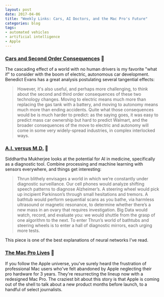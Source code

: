 ```yaml
---
layout: post
date: 2017-04-06
title: "Weekly Links: Cars, AI Doctors, and the Mac Pro's Future"
categories: blog
tags:
- automated vehicles
- artificial intelligence
- Apple
---
```


### [Cars and Second Order Consequences](http://ben-evans.com/benedictevans/2017/3/20/cars-and-second-order-consequences) 🚙

The cascading effect of a world with no human drivers is my favorite "what if" to consider with the boom of electric, autonomous car development. Benedict Evans has a great analysis postulating several tangential effects:

>However, it's also useful, and perhaps more challenging, to think about the second and third order consequences of these two technology changes. Moving to electric means much more than replacing the gas tank with a battery, and moving to autonomy means much more than ending accidents. Quite what those consequences would be is much harder to predict: as the saying goes, it was easy to predict mass car ownership but hard to predict Walmart, and the broader consequences of the move to electric and autonomy will come in some very widely-spread industries, in complex interlocked ways.

### [A.I. versus M.D.](http://www.newyorker.com/magazine/2017/04/03/ai-versus-md) 💊

Siddhartha Mukherjee looks at the potential for AI in medicine, specifically as a diagnostic tool. Combine processing and machine learning with sensors everywhere, and things get interesting:

>Thrun blithely envisages a world in which we’re constantly under diagnostic surveillance. Our cell phones would analyze shifting speech patterns to diagnose Alzheimer’s. A steering wheel would pick up incipient Parkinson’s through small hesitations and tremors. A bathtub would perform sequential scans as you bathe, via harmless ultrasound or magnetic resonance, to determine whether there’s a new mass in an ovary that requires investigation. Big Data would watch, record, and evaluate you: we would shuttle from the grasp of one algorithm to the next. To enter Thrun’s world of bathtubs and steering wheels is to enter a hall of diagnostic mirrors, each urging more tests.

This piece is one of the best explanations of neural networks I've read.

### [The Mac Pro Lives](http://daringfireball.net/2017/04/the_mac_pro_lives) 

If you follow the Apple universe, you've surely heard the frustration of professional Mac users who've felt abandoned by Apple neglecting their pro hardware for 3 years. They're resurrecting the lineup now with a redesigned Mac Pro. The craziest bit about this story is that Apple is coming out of the shell to talk about a new product months before launch, to a handful of select journalists.
